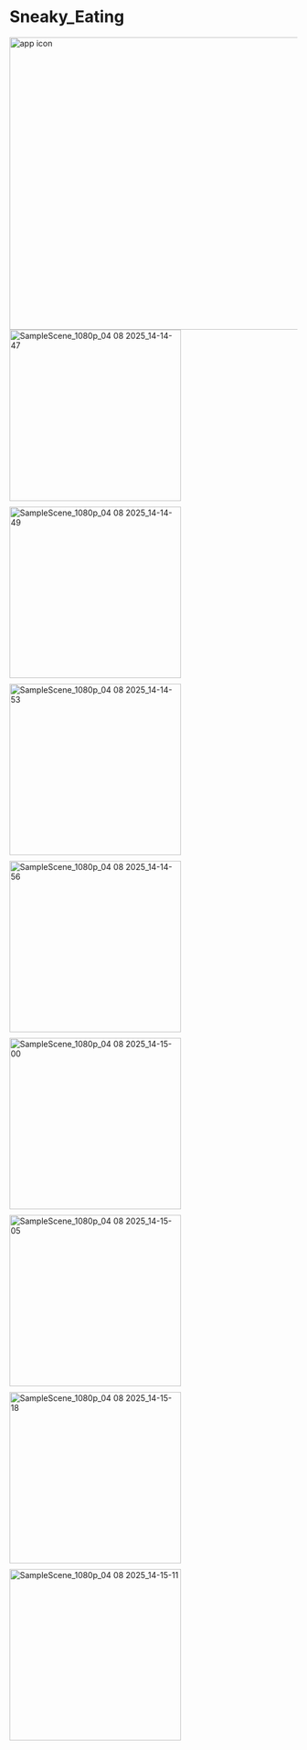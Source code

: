 # Sneaky_Eating

<img width="512" height="512" alt="app icon" src="https://github.com/user-attachments/assets/b87f08af-dab0-45b1-a131-721001a932be" />

<div style="display: flex; flex-wrap: wrap; gap: 10px;">
  <img width="300" alt="SampleScene_1080p_04 08 2025_14-14-47" src="https://github.com/user-attachments/assets/c3bfed16-2506-4be8-9dd1-e1adcf0a1c2a" />
  <img width="300" alt="SampleScene_1080p_04 08 2025_14-14-49" src="https://github.com/user-attachments/assets/eb2cc22b-9400-4eed-870c-5bb073cd8b81" />
  <img width="300" alt="SampleScene_1080p_04 08 2025_14-14-53" src="https://github.com/user-attachments/assets/e517729b-7642-4065-bab9-46555734fe3e" />
  <img width="300" alt="SampleScene_1080p_04 08 2025_14-14-56" src="https://github.com/user-attachments/assets/549d674e-626c-424a-9875-8b8ad688f0b9" />
  <img width="300" alt="SampleScene_1080p_04 08 2025_14-15-00" src="https://github.com/user-attachments/assets/1a9cf3cd-9628-46bb-97e2-85922b83049c" />
  <img width="300" alt="SampleScene_1080p_04 08 2025_14-15-05" src="https://github.com/user-attachments/assets/0bfdef8a-cd91-41e6-a82d-3be9ab295a11" />
  <img width="300" alt="SampleScene_1080p_04 08 2025_14-15-18" src="https://github.com/user-attachments/assets/f17a7595-53e4-48b6-aa03-4637211d1f49" />
  <img width="300" alt="SampleScene_1080p_04 08 2025_14-15-11" src="https://github.com/user-attachments/assets/93d5edef-8fd3-4bea-abe1-e1004a239aa6" />
</div>
